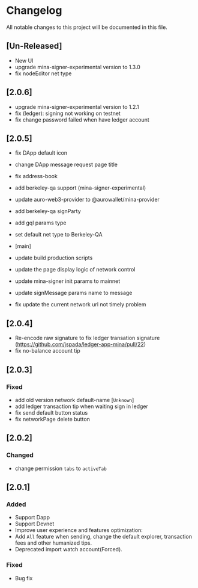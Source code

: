 # Changelog
All notable changes to this project will be documented in this file.


## [Un-Released]

- New UI
- upgrade mina-signer-experimental version to 1.3.0
- fix nodeEditor net type

## [2.0.6]

- upgrade mina-signer-experimental version to 1.2.1
- fix (ledger): signing not working on testnet
- fix change password failed when have ledger account

## [2.0.5]

- fix DApp default icon
- change DApp message request page title
- fix address-book 
- add berkeley-qa support (mina-signer-experimental)
- update auro-web3-provider to @aurowallet/mina-provider
- add berkeley-qa signParty
- add gql params type
- set default net type to Berkeley-QA

- [main]
- update build production scripts
- update the page display logic of network control
- update mina-signer init params to mainnet
- update signMessage params name to message
- fix update the current network url not timely problem 

## [2.0.4]

- Re-encode raw signature to fix ledger transation signature  (https://github.com/jspada/ledger-app-mina/pull/22)
- fix no-balance account tip

## [2.0.3]

### Fixed
- add old version network default-name [`Unknown`]
- add ledger transaction tip when waiting sign in ledger
- fix send default button status 
- fix networkPage delete button 
 

## [2.0.2]

### Changed
- change permission `tabs` to `activeTab`


## [2.0.1]

### Added
- Support Dapp
- Support Devnet
- Improve user experience and features optimization:
- Add `All` feature when sending, change the default explorer, transaction fees and other humanized tips.
- Deprecated import watch account(Forced).

### Fixed
- Bug fix

